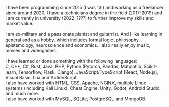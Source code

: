 I have been programming since 2015 (I was 13!) and working as a freelancer since around 2020, I have a technicians degree in the field (2017-2019) and I am currently in university (2022-????) to further improve my skills and market value.<br>
<br>
I am ex-military and a passionate pianist and guitarrist. And I like learning in general and as a hobby, which includes formal logic, philosophy, epistemology, neuroscience and economics. I also really enjoy music, movies and videogames.<br>
<br>
I have learned or done something with the following languages:<br>
C, C++, C#, Rust, Java, PHP, Python (Pytorch, Pandas, Matplotlib, Scikit-learn, Tensorflow, Flask, Django), JavaScript/TypeScript (React, Node.js), Visual Basic, Lua and ActionScript.<br>
I also have worked with HTML, CSS, Apache, NGINX, multiple Linux systems (including Kali Linux), Cheat Engine, Unity, Godot, Android Studio and much more.<br>
I also have worked with MySQL, SQLite, PostgreSQL and MongoDB.
